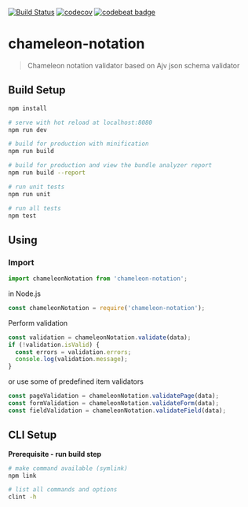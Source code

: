 [![Build Status](https://travis-ci.org/chmjs/chameleon-notation.svg?branch=master)](https://travis-ci.org/chmjs/chameleon-notation)
[![codecov](https://codecov.io/gh/chmjs/chameleon-notation/branch/master/graph/badge.svg)](https://codecov.io/gh/chmjs/chameleon-notation)
[![codebeat badge](https://codebeat.co/badges/38d14024-5fae-49ea-85a4-eeaaed1686dc)](https://codebeat.co/projects/github-com-chmjs-chameleon-notation-master)

# chameleon-notation 

> Chameleon notation validator based on Ajv json schema validator

## Build Setup

``` bash
npm install

# serve with hot reload at localhost:8080
npm run dev

# build for production with minification
npm run build

# build for production and view the bundle analyzer report
npm run build --report

# run unit tests
npm run unit

# run all tests
npm test
```

## Using

### Import

```javascript
import chameleonNotation from 'chameleon-notation';
```

in Node.js

```javascript
const chameleonNotation = require('chameleon-notation');
```

Perform validation

```javascript
const validation = chameleonNotation.validate(data);
if (!validation.isValid) {
  const errors = validation.errors;
  console.log(validation.message);
}
```

or use some of predefined item validators

```javascript
const pageValidation = chameleonNotation.validatePage(data);
const formValidation = chameleonNotation.validateForm(data);
const fieldValidation = chameleonNotation.validateField(data);
```

## CLI Setup
**Prerequisite - run build step**

``` bash
# make command available (symlink)
npm link

# list all commands and options
clint -h
```
